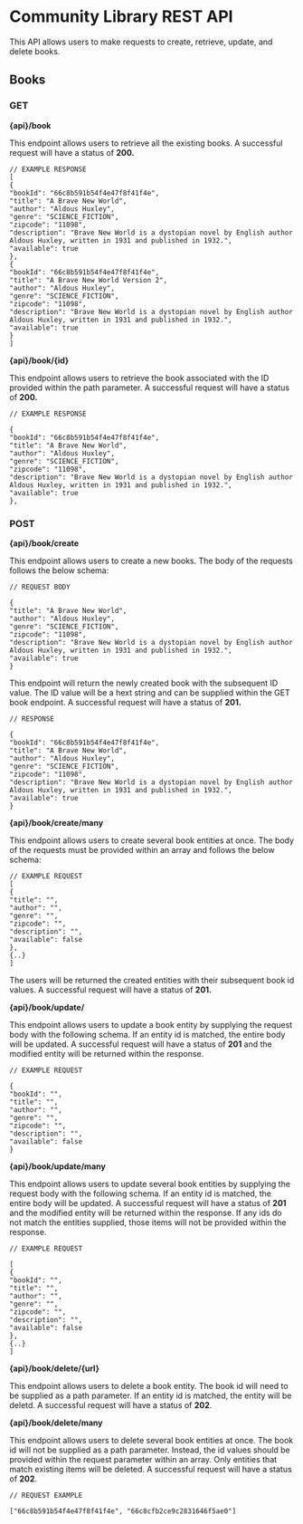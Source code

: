 # Community Library REST API

This API allows users to make requests to create, retrieve, update, and delete books. 


##  Books
 
### GET

<b>{api}/book</b>

This endpoint allows users to retrieve all the existing books. A successful request will have a status of <strong>200.</strong>

```
// EXAMPLE RESPONSE
[
{
"bookId": "66c8b591b54f4e47f8f41f4e",
"title": "A Brave New World",
"author": "Aldous Huxley",
"genre": "SCIENCE_FICTION",
"zipcode": "11098", 
"description": "Brave New World is a dystopian novel by English author Aldous Huxley, written in 1931 and published in 1932.",
"available": true
}, 
{
"bookId": "66c8b591b54f4e47f8f41f4e",
"title": "A Brave New World Version 2",
"author": "Aldous Huxley",
"genre": "SCIENCE_FICTION",
"zipcode": "11098", 
"description": "Brave New World is a dystopian novel by English author Aldous Huxley, written in 1931 and published in 1932.",
"available": true
}
]

```

<b>{api}/book/{id}</b>

This endpoint allows users to retrieve the book associated with the ID provided within the path parameter. A successful request will have a status of <strong>200.</strong>

```
// EXAMPLE RESPONSE 

{
"bookId": "66c8b591b54f4e47f8f41f4e",
"title": "A Brave New World",
"author": "Aldous Huxley",
"genre": "SCIENCE_FICTION",
"zipcode": "11098", 
"description": "Brave New World is a dystopian novel by English author Aldous Huxley, written in 1931 and published in 1932.",
"available": true
},

```

### POST

<b>{api}/book/create</b>

This endpoint allows users to create a new books. The body of the requests follows the below schema:


```
// REQUEST BODY

{
"title": "A Brave New World",
"author": "Aldous Huxley",
"genre": "SCIENCE_FICTION",
"zipcode": "11098", 
"description": "Brave New World is a dystopian novel by English author Aldous Huxley, written in 1931 and published in 1932.",
"available": true
}
```

This endpoint will return the newly created book with the subsequent ID value. The ID value will be a hext string and can be supplied within the GET book endpoint. A successful request will have a status of <strong>201.</strong>

```
// RESPONSE

{
"bookId": "66c8b591b54f4e47f8f41f4e",
"title": "A Brave New World",
"author": "Aldous Huxley",
"genre": "SCIENCE_FICTION",
"zipcode": "11098", 
"description": "Brave New World is a dystopian novel by English author Aldous Huxley, written in 1931 and published in 1932.",
"available": true
}
```

<b>{api}/book/create/many</b>

This endpoint allows users to create several book entities at once. The body of the requests must be provided within an array and follows the below schema:

```
// EXAMPLE REQUEST
[
{
"title": "",
"author": "",
"genre": "",
"zipcode": "", 
"description": "",
"available": false
}, 
{..}
]

```

The users will be returned the created entities with their subsequent book id values. A successful request will have a status of <strong>201.</strong>

<b>{api}/book/update/</b>

This endpoint allows users to update a book entity by supplying the request body with the following schema. If an entity id is matched, the entire body will be updated. A successful request will have a status of <strong>201</strong> and the modified entity will be returned within the response.

```
// EXAMPLE REQUEST

{
"bookId": "", 
"title": "",
"author": "",
"genre": "",
"zipcode": "", 
"description": "",
"available": false
}

```


<b>{api}/book/update/many</b>

This endpoint allows users to update several book entities by supplying the request body with the following schema. If an entity id is matched, the entire body will be updated. A successful request will have a status of <strong>201</strong> and the modified entity will be returned within the response. If any ids do not match the entities supplied, those items will not be provided within the response.


```
// EXAMPLE REQUEST

[
{
"bookId": "", 
"title": "",
"author": "",
"genre": "",
"zipcode": "", 
"description": "",
"available": false
},
{..}
]

```


<b>{api}/book/delete/{url}</b>

This endpoint allows users to delete a book entity. The book id will need to be supplied as a path parameter. If an entity id is matched, the entity will be deletd. A successful request will have a status of <strong>202</strong>.


<b>{api}/book/delete/many</b>

This endpoint allows users to delete several book entities at once. The book id will not be supplied as a path parameter. Instead, the id values should be provided within the request parameter within an array. Only entities that match existing items will be deleted. A successful request will have a status of <strong>202</strong>.

```
// REQUEST EXAMPLE

["66c8b591b54f4e47f8f41f4e", "66c8cfb2ce9c2831646f5ae0"]

```

